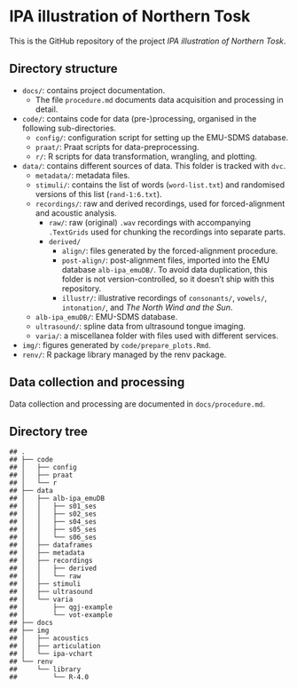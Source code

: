 IPA illustration of Northern Tosk
================

This is the GitHub repository of the project *IPA illustration of
Northern Tosk*.

## Directory structure

-   `docs/`: contains project documentation.
    -   The file `procedure.md` documents data acquisition and
        processing in detail.
-   `code/`: contains code for data (pre-)processing, organised in the
    following sub-directories.
    -   `config/`: configuration script for setting up the EMU-SDMS
        database.
    -   `praat/`: Praat scripts for data-preprocessing.
    -   `r/`: R scripts for data transformation, wrangling, and
        plotting.
-   `data/`: contains different sources of data. This folder is tracked
    with `dvc`.
    -   `metadata/`: metadata files.
    -   `stimuli/`: contains the list of words (`word-list.txt`) and
        randomised versions of this list (`rand-1:6.txt`).
    -   `recordings/`: raw and derived recordings, used for
        forced-alignment and acoustic analysis.
        -   `raw/`: raw (original) `.wav` recordings with accompanying
            `.TextGrids` used for chunking the recordings into separate
            parts.
        -   `derived/`
            -   `align/`: files generated by the forced-alignment
                procedure.
            -   `post-align/`: post-alignment files, imported into the
                EMU database `alb-ipa_emuDB/`. To avoid data
                duplication, this folder is not version-controlled, so
                it doesn’t ship with this repository.
            -   `illustr/`: illustrative recordings of `consonants/`,
                `vowels/`, `intonation/`, and *The North Wind and the
                Sun*.
    -   `alb-ipa_emuDB/`: EMU-SDMS database.
    -   `ultrasound/`: spline data from ultrasound tongue imaging.
    -   `varia/`: a miscellanea folder with files used with different
        services.
-   `img/`: figures generated by `code/prepare_plots.Rmd`.
-   `renv/`: R package library managed by the renv package.

## Data collection and processing

Data collection and processing are documented in `docs/procedure.md`.

## Directory tree

    ## .
    ## ├── code
    ## │   ├── config
    ## │   ├── praat
    ## │   └── r
    ## ├── data
    ## │   ├── alb-ipa_emuDB
    ## │   │   ├── s01_ses
    ## │   │   ├── s02_ses
    ## │   │   ├── s04_ses
    ## │   │   ├── s05_ses
    ## │   │   └── s06_ses
    ## │   ├── dataframes
    ## │   ├── metadata
    ## │   ├── recordings
    ## │   │   ├── derived
    ## │   │   └── raw
    ## │   ├── stimuli
    ## │   ├── ultrasound
    ## │   └── varia
    ## │       ├── qgj-example
    ## │       └── vot-example
    ## ├── docs
    ## ├── img
    ## │   ├── acoustics
    ## │   ├── articulation
    ## │   └── ipa-vchart
    ## └── renv
    ##     └── library
    ##         └── R-4.0
